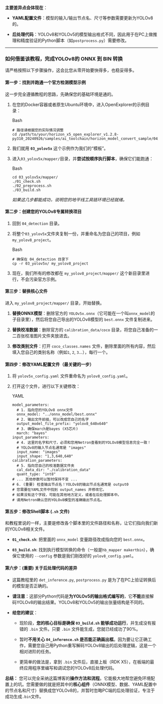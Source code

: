 **主要差异点会体现在**：

- **YAML配置文件**：模型的输入/输出节点名、尺寸等参数需要更新为YOLOv8的。
    
- **后处理代码**：YOLOv8和YOLOv5的模型输出格式不同，因此用于在PC上做推理和精度验证的Python脚本（如`postprocess.py`）需要修改。
    

---

### **如何借鉴该教程，完成YOLOv8的 ONNX 到 BIN 转换**

请严格按照以下步骤操作，这会比您从零开始要快得多，也稳妥得多。

#### **第一步：找到并跑通一个官方检测模型示例**

这一步完全遵循教程的思路，先确保您的基础环境是通的。

1. 在您的Docker容器或者原生Ubuntu环境中，进入OpenExplorer的示例目录：
    
    Bash
    
    ```
    # 路径请根据您的实际情况调整
    cd /path/to/your/horizon_x5_open_explorer_v1.2.8-py310_20240926/samples/ai_toolchain/horizon_model_convert_sample/04_detection/
    ```
    
2. 我们就用 **`03_yolov5x`** 这个示例作为我们的“模板”。
    
3. 进入`03_yolov5x/mapper/`目录，并**尝试按顺序执行脚本**，确保它们能跑通：
    
    Bash
    
    ```
    cd 03_yolov5x/mapper/
    ./01_check.sh
    ./02_preprocess.sh
    ./03_build.sh 
    ```
    
    _如果这几步都能成功，说明您的地平线工具链环境已经就绪。_
    

#### **第二步：创建您的YOLOv8专属转换项目**

1. 回到 `04_detection` 目录。
    
2. 将整个`03_yolov5x`文件夹复制一份，并重命名为您自己的项目，例如 `my_yolov8_project`。
    
    Bash
    
    ```
    # 确保在 04_detection 目录下
    cp -r 03_yolov5x/ my_yolov8_project
    ```
    
3. 现在，我们所有的修改都在 `my_yolov8_project/mapper/` 这个新目录里进行，不会污染官方示例。
    

#### **第三步：替换核心文件**

进入 `my_yolov8_project/mapper/` 目录，开始替换。

1. **替换ONNX模型**：删除官方的 `YOLOv5x.onnx`（它可能在一个叫`onnx_model`的子目录里），然后将您自己导出的YOLOv8模型的 `best.onnx` 文件复制进来。
    
2. **替换校准数据**：删除官方的 `calibration_data/coco` 目录，将您自己准备的一二百张校准图片文件夹放进去。
    
3. **修改类别文件**：打开 `coco_classes.names` 文件，删除里面的所有内容，然后填入您自己的类别名称（例如`1`, `2`, `3`...），每行一个。
    

#### **第四步：修改YAML配置文件（最关键的一步）**

1. 将 `yolov5x_config.yaml` 文件重命名为 `yolov8_config.yaml`。
    
2. 打开这个文件，进行以下关键修改：
    
    YAML
    
    ```
    model_parameters:
      # 1. 指向您的YOLOv8 onnx文件
      onnx_model: "../onnx_model/best.onnx"
      # 2. 输出文件前缀，可以改成您自己的名字
      output_model_file_prefix: "yolov8_640x640" 
      # 3. 确保march是bayes (X5芯片)
      march: "bayes" 
    input_parameters:
      # 4. 这里的名字和尺寸，必须和您用Netron查看到的YOLOv8模型信息完全一致！
      # YOLOv8的输入节点名通常是 "images"
      input_name: "images" 
      input_shape: "1,3,640,640"
    calibration_parameters:
      # 5. 指向您自己的校准数据文件夹
      cal_data_dir: "./calibration_data"
      quant_type: "int8"
    # ... 其他参数可以暂时保持不变 ...
    # 6. (重要) 检查输出节点名！YOLOv8的输出节点名通常是 output0
    # 您需要在YAML文件中找到 output_names 并修改它。
    # 如果没有这个字段，可能在其他地方定义，或者在后处理脚本中。
    # 请用Netron确认您的YOLOv8模型的准确输出节点名。
    ```
    

#### **第五步：修改Shell脚本 (`.sh` 文件)**

和教程里说的一样，主要是修改各个脚本里的文件路径和名称，让它们指向我们新的YOLOv8相关文件。

- **`01_check.sh`**: 把里面的 `onnx_model` 变量路径改成指向您的 `best.onnx`。
    
- **`03_build.sh`**: 找到执行模型转换的命令（一般是`hb_mapper makertbin`），确保它使用的 `--config` 参数是我们刚改好的 `yolov8_config.yaml`。
    

#### **第六步：(重要) 关于后处理代码的差异**

- 这篇教程里的 `det_inference.py`, `postprocess.py` 是为了在PC上验证转换后的模型是否正确的。
    
- **请注意**：这部分Python代码是**为YOLOv5的输出格式编写的**，它**不能**直接解码YOLOv8的输出结果。YOLOv8和YOLOv5的输出张量结构是不同的。
    
- **给您的建议**：
    
    - 现阶段，**您的核心目标是确保 `03_build.sh` 能够成功运行**，并生成没有报错的 `.bin` 文件。只要 `.bin` 文件能生成，您就已经成功了90%。
        
    - 暂时**不用关心 `04_inference.sh` 是否能正确画出框**。因为要让它正确工作，需要您自己用Python重写解码YOLOv8输出的后处理逻辑，这是一个相对进阶的任务。
        
    - 更简单的做法是，拿到 `.bin` 文件后，直接上板（RDK X5），在板端的最终应用程序里编写和调试您的YOLOv8后处理代码。
        

**总结：** 您可以完全采纳这篇博客的**操作方法和流程**。它能极大地帮您避免环境配置上的坑。您需要做的就是把其中的**核心组件**（ONNX模型、数据、YAML配置中的节点名和尺寸）替换成您YOLOv8的，并暂时忽略PC端的后处理验证，专注于成功生成`.bin`文件。